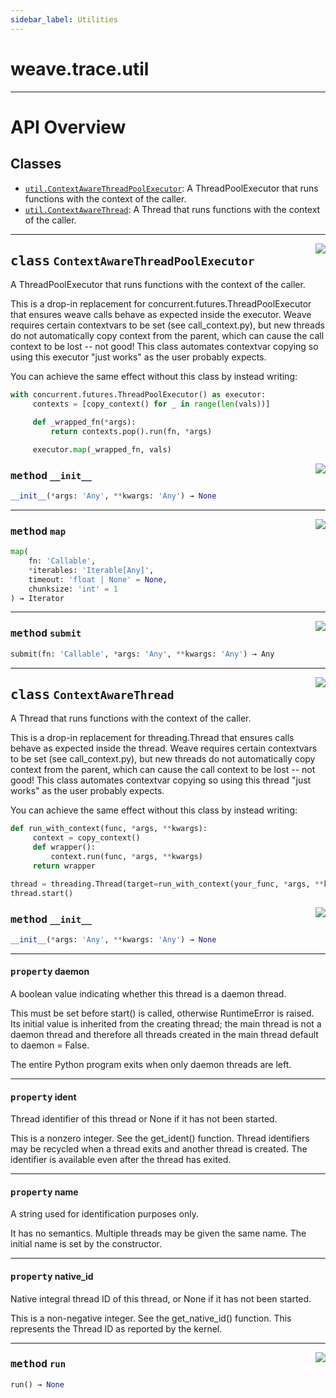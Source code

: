 ```yaml
---
sidebar_label: Utilities
---
```


# weave.trace.util



---


# API Overview



## Classes

- [`util.ContextAwareThreadPoolExecutor`](#class-contextawarethreadpoolexecutor): A ThreadPoolExecutor that runs functions with the context of the caller.
- [`util.ContextAwareThread`](#class-contextawarethread): A Thread that runs functions with the context of the caller.




---


<a href="https://github.com/wandb/weave/blob/master/weave/trace/util.py#L39"><img align="right" src="https://img.shields.io/badge/-source-cccccc?style=flat-square" /></a>

## <kbd>class</kbd> `ContextAwareThreadPoolExecutor`
A ThreadPoolExecutor that runs functions with the context of the caller. 

This is a drop-in replacement for concurrent.futures.ThreadPoolExecutor that ensures weave calls behave as expected inside the executor.  Weave requires certain contextvars to be set (see call_context.py), but new threads do not automatically copy context from the parent, which can cause the call context to be lost -- not good!  This class automates contextvar copying so using this executor "just works" as the user probably expects. 

You can achieve the same effect without this class by instead writing: 

```python
with concurrent.futures.ThreadPoolExecutor() as executor:
     contexts = [copy_context() for _ in range(len(vals))]

     def _wrapped_fn(*args):
         return contexts.pop().run(fn, *args)

     executor.map(_wrapped_fn, vals)
``` 

<a href="https://github.com/wandb/weave/blob/master/weave/trace/util.py#L62"><img align="right" src="https://img.shields.io/badge/-source-cccccc?style=flat-square" /></a>

### <kbd>method</kbd> `__init__`

```python
__init__(*args: 'Any', **kwargs: 'Any') → None
```








---

<a href="https://github.com/wandb/weave/blob/master/weave/trace/util.py#L71"><img align="right" src="https://img.shields.io/badge/-source-cccccc?style=flat-square" /></a>

### <kbd>method</kbd> `map`

```python
map(
    fn: 'Callable',
    *iterables: 'Iterable[Any]',
    timeout: 'float | None' = None,
    chunksize: 'int' = 1
) → Iterator
```





---

<a href="https://github.com/wandb/weave/blob/master/weave/trace/util.py#L67"><img align="right" src="https://img.shields.io/badge/-source-cccccc?style=flat-square" /></a>

### <kbd>method</kbd> `submit`

```python
submit(fn: 'Callable', *args: 'Any', **kwargs: 'Any') → Any
```






---

<a href="https://github.com/wandb/weave/blob/master/weave/trace/util.py#L99"><img align="right" src="https://img.shields.io/badge/-source-cccccc?style=flat-square" /></a>

## <kbd>class</kbd> `ContextAwareThread`
A Thread that runs functions with the context of the caller. 

This is a drop-in replacement for threading.Thread that ensures calls behave as expected inside the thread.  Weave requires certain contextvars to be set (see call_context.py), but new threads do not automatically copy context from the parent, which can cause the call context to be lost -- not good!  This class automates contextvar copying so using this thread "just works" as the user probably expects. 

You can achieve the same effect without this class by instead writing: 

```python
def run_with_context(func, *args, **kwargs):
     context = copy_context()
     def wrapper():
         context.run(func, *args, **kwargs)
     return wrapper

thread = threading.Thread(target=run_with_context(your_func, *args, **kwargs))
thread.start()
``` 

<a href="https://github.com/wandb/weave/blob/master/weave/trace/util.py#L123"><img align="right" src="https://img.shields.io/badge/-source-cccccc?style=flat-square" /></a>

### <kbd>method</kbd> `__init__`

```python
__init__(*args: 'Any', **kwargs: 'Any') → None
```






---

#### <kbd>property</kbd> daemon

A boolean value indicating whether this thread is a daemon thread. 

This must be set before start() is called, otherwise RuntimeError is raised. Its initial value is inherited from the creating thread; the main thread is not a daemon thread and therefore all threads created in the main thread default to daemon = False. 

The entire Python program exits when only daemon threads are left. 

---

#### <kbd>property</kbd> ident

Thread identifier of this thread or None if it has not been started. 

This is a nonzero integer. See the get_ident() function. Thread identifiers may be recycled when a thread exits and another thread is created. The identifier is available even after the thread has exited. 

---

#### <kbd>property</kbd> name

A string used for identification purposes only. 

It has no semantics. Multiple threads may be given the same name. The initial name is set by the constructor. 

---

#### <kbd>property</kbd> native_id

Native integral thread ID of this thread, or None if it has not been started. 

This is a non-negative integer. See the get_native_id() function. This represents the Thread ID as reported by the kernel. 



---

<a href="https://github.com/wandb/weave/blob/master/weave/trace/util.py#L127"><img align="right" src="https://img.shields.io/badge/-source-cccccc?style=flat-square" /></a>

### <kbd>method</kbd> `run`

```python
run() → None
```





